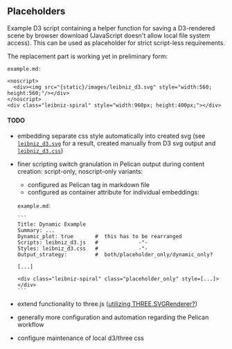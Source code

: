 ## Placeholders

Example D3 script containing a helper function for saving a D3-rendered scene by browser download (JavaScript doesn't allow local file system access). This can be used as placeholder for strict script-less requirements.

The replacement part is working yet in preliminary form:

`example.md:`
```
<noscript>
  <div><img src="{static}/images/leibniz_d3.svg" style="width:560; height:560;"/></div>
</noscript>
<div class="leibniz-spiral" style="width:960px; height:400px;"></div>
```

#### TODO

- embedding separate css style automatically into created svg (see [`leibniz_d3.svg`](./leibniz_d3.svg) for a result, created manually from D3 svg output and [`leibniz_d3.css`](./leibniz_d3.css))
- finer scripting switch granulation in Pelican output during content creation: script-only, noscript-only variants:

    - configured as Pelican tag in markdown file
    - configured as container attribute for individual embeddings: 
     
  `example.md`:

      ``` 
      Title: Dynamic Example
      Summary: ...
      Dynamic_plot: true       #  this has to be rearranged
      Scripts: leibniz_d3.js   #             -"-
      Styles: leibniz_d3.css   #             -"-
      Output_strategy:         #  both/placeholder_only/dynamic_only?    

      [...]

      <div class="leibniz-spiral" class="placeholder_only" style=[...]></div>
      ```   

- extend functionality to three.js ([utilizing THREE.SVGRenderer?](https://threejs.org/docs/#examples/en/renderers/SVGRenderer))
- generally more configuration and automation regarding the Pelican workflow
- configure maintenance of local d3/three css